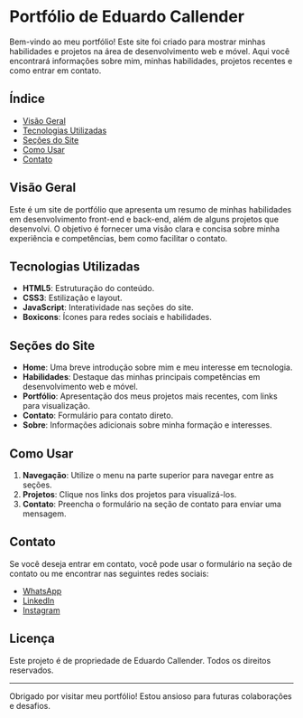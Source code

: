 # Portfólio de Eduardo Callender

Bem-vindo ao meu portfólio! Este site foi criado para mostrar minhas habilidades e projetos na área de desenvolvimento web e móvel. Aqui você encontrará informações sobre mim, minhas habilidades, projetos recentes e como entrar em contato.

## Índice

- [Visão Geral](#visão-geral)
- [Tecnologias Utilizadas](#tecnologias-utilizadas)
- [Seções do Site](#seções-do-site)
- [Como Usar](#como-usar)
- [Contato](#contato)

## Visão Geral

Este é um site de portfólio que apresenta um resumo de minhas habilidades em desenvolvimento front-end e back-end, além de alguns projetos que desenvolvi. O objetivo é fornecer uma visão clara e concisa sobre minha experiência e competências, bem como facilitar o contato.

## Tecnologias Utilizadas

- **HTML5**: Estruturação do conteúdo.
- **CSS3**: Estilização e layout.
- **JavaScript**: Interatividade nas seções do site.
- **Boxicons**: Ícones para redes sociais e habilidades.

## Seções do Site

- **Home**: Uma breve introdução sobre mim e meu interesse em tecnologia.
- **Habilidades**: Destaque das minhas principais competências em desenvolvimento web e móvel.
- **Portfólio**: Apresentação dos meus projetos mais recentes, com links para visualização.
- **Contato**: Formulário para contato direto.
- **Sobre**: Informações adicionais sobre minha formação e interesses.

## Como Usar

1. **Navegação**: Utilize o menu na parte superior para navegar entre as seções.
2. **Projetos**: Clique nos links dos projetos para visualizá-los.
3. **Contato**: Preencha o formulário na seção de contato para enviar uma mensagem.

## Contato

Se você deseja entrar em contato, você pode usar o formulário na seção de contato ou me encontrar nas seguintes redes sociais:

- [WhatsApp](https://wa.me/5511953605656)
- [LinkedIn](https://www.linkedin.com/in/eduardo-s-callender-7a61bb55/)
- [Instagram](https://www.instagram.com/duh_211/)

## Licença

Este projeto é de propriedade de Eduardo Callender. Todos os direitos reservados.

---

Obrigado por visitar meu portfólio! Estou ansioso para futuras colaborações e desafios.
